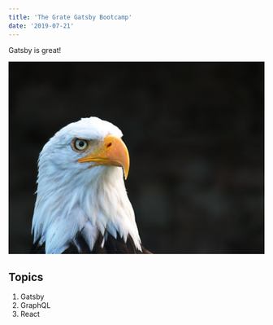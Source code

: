 ```yaml
---
title: 'The Grate Gatsby Bootcamp'
date: '2019-07-21'
---
```


Gatsby is great!

![eagle](eagle.jpg)

## Topics

1. Gatsby
2. GraphQL
3. React